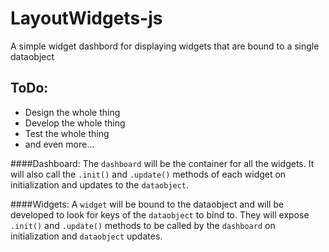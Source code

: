 LayoutWidgets-js
================

A simple widget dashbord for displaying widgets that are bound to a single dataobject

ToDo:
-----

+ Design the whole thing
+ Develop the whole thing
+ Test the whole thing
+ and even more...

####Dashboard:
The `dashboard` will be the container for all the widgets. It will also call the `.init()` and `.update()` methods of each widget on initialization and updates to the `dataobject`.

####Widgets:
A `widget` will be bound to the dataobject and will be developed to look for keys of the `dataobject` to bind to. They will expose `.init()` and `.update()` methods to be called by the `dashboard` on initialization and `dataobject` updates.
